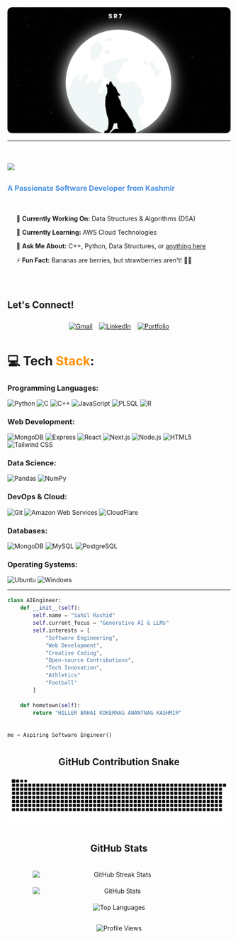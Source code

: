 <!-- Profile Header -->
<img src="wolf.png" alt="wolf" style="border-radius: 10px;"/>
<hr>
<h1>
    <img src="https://readme-typing-svg.herokuapp.com/?font=Righteous&size=35&center=true&vCenter=true&width=500&height=70&duration=2000&lines=Hi+There!+👋;+I'm+Sahil+Rashid!;" />
</h1>

<h3 style="color:#4A90E2; font-weight: bold;">
    A Passionate Software Developer from Kashmir
</h3>
<!-- About Section -->
<div style="display: flex; align-items: center; gap: 20px; padding: 20px;">
    <div>
        <p>🔭 <strong>Currently Working On:</strong> Data Structures & Algorithms (DSA)</p>
        <p>🌱 <strong>Currently Learning:</strong> AWS Cloud Technologies</p>
        <p>💬 <strong>Ask Me About:</strong> C++, Python, Data Structures, or <a href="https://github.com/sahilrashid10/sahilrashid10/issues">anything here</a></p>
        <p>⚡ <strong>Fun Fact:</strong> Bananas are berries, but strawberries aren't! 🍌🍓</p>
    </div>
</div>

<!-- Let's Connect Section -->
<h2  style="margin-top: 40px;">Let's Connect!</h2>

<div style="display: flex; justify-content: center; gap: 15px; padding: 10px;">
    <a href="mailto:srashid_be22@thapar.edu">
        <img src="https://img.shields.io/badge/Gmail-D14836?style=for-the-badge&logo=gmail&logoColor=white" alt="Gmail"/>
    </a>
    <a href="https://linkedin.com/in/sahil-rashid-211304323/" target="_blank">
        <img src="https://img.shields.io/badge/LinkedIn-0077B5?style=for-the-badge&logo=linkedin&logoColor=white" alt="LinkedIn"/>
    </a>
    <a href="https://sahilrashid10.github.io" target="_blank">
        <img src="https://img.shields.io/badge/Portfolio-FF5722?style=for-the-badge&logo=todoist&logoColor=white" alt="Portfolio"/>
    </a>
</div>

<!-- Tech Stack Section -->
<!--<h2 align="center" style="margin-top: 40px;">Tech Stack </h2>

<div style="display: flex; justify-content: center; flex-wrap: wrap; gap: 15px; padding: 20px;">
    <img src="https://skillicons.dev/icons?i=react,bootstrap,mui,html,css,vscode,github,figma,tailwind,git,r" alt="Frontend & Tools"/>
    <img src="https://skillicons.dev/icons?i=nodejs,python,javascript,typescript,express,mongodb,c,mysql" alt="Backend & Languages"/>
</div>
-->
# 💻 Tech <span style="color:#FF9100">Stack</span>:

### **Programming Languages:**
![Python](https://img.shields.io/badge/python-3670A0?style=for-the-badge&logo=python&logoColor=ffdd54) ![C](https://img.shields.io/badge/c-%2300599C.svg?style=for-the-badge&logo=c&logoColor=white) ![C++](https://img.shields.io/badge/c++-%2300599C.svg?style=for-the-badge&logo=c%2B%2B&logoColor=white) ![JavaScript](https://img.shields.io/badge/javascript-%23323330.svg?style=for-the-badge&logo=javascript&logoColor=%23F7DF1E) ![PLSQL](https://img.shields.io/badge/PLSQL-F80000?style=for-the-badge&logo=oracle&logoColor=black) ![R](https://img.shields.io/badge/R-276DC3?style=for-the-badge&logo=r&logoColor=white)

### **Web Development:**
![MongoDB](https://img.shields.io/badge/MongoDB-4EA94B?style=for-the-badge&logo=mongodb&logoColor=white) 
![Express](https://img.shields.io/badge/Express-000000?style=for-the-badge&logo=express&logoColor=white) 
![React](https://img.shields.io/badge/React-20232A?style=for-the-badge&logo=react&logoColor=61DAFB) 
![Next.js](https://img.shields.io/badge/Next.js-000000?style=for-the-badge&logo=next.js&logoColor=white) 
![Node.js](https://img.shields.io/badge/Node.js-339933?style=for-the-badge&logo=nodedotjs&logoColor=white)
![HTML5](https://img.shields.io/badge/HTML5-E34F26?style=for-the-badge&logo=html5&logoColor=white)
![Tailwind CSS](https://img.shields.io/badge/Tailwind_CSS-38B2AC?style=for-the-badge&logo=tailwind-css&logoColor=white)


### **Data Science:**
![Pandas](https://img.shields.io/badge/pandas-150458.svg?style=for-the-badge&logo=pandas&logoColor=white) ![NumPy](https://img.shields.io/badge/numpy-013243.svg?style=for-the-badge&logo=numpy&logoColor=white)

### **DevOps & Cloud:**
![Git](https://img.shields.io/badge/git-%23F05033.svg?style=for-the-badge&logo=git&logoColor=white) ![Amazon Web Services](https://img.shields.io/badge/AWS-FF9900.svg?style=for-the-badge&logo=Amazon_AWS&logoColor=white) ![CloudFlare](https://img.shields.io/badge/Cloudflare-F38020?style=for-the-badge&logo=Cloudflare&logoColor=white)

### **Databases:**
![MongoDB](https://img.shields.io/badge/MongoDB-4EA94B?style=for-the-badge&logo=mongodb&logoColor=white) ![MySQL](https://img.shields.io/badge/MySQL-005C84?style=for-the-badge&logo=mysql&logoColor=white) ![PostgreSQL](https://img.shields.io/badge/PostgreSQL-316192?style=for-the-badge&logo=postgresql&logoColor=white)

### **Operating Systems:**
![Ubuntu](https://img.shields.io/badge/Ubuntu-E95420?style=for-the-badge&logo=ubuntu&logoColor=white) ![Windows](https://img.shields.io/badge/Windows-0078D6?style=for-the-badge&logo=windows&logoColor=white)

---
```python
class AIEngineer:
    def __init__(self):
        self.name = "Sahil Rashid"
        self.current_focus = "Generative AI & LLMs"
        self.interests = [
            "Software Engineering",
            "Web Development",
            "Creative Coding",
            "Open-source Contributions",
            "Tech Innovation",
            "Athletics"
            "Football"
        ]
    
    def hometown(self):
        return "HILLER BAHAI KOKERNAG ANANTNAG KASHMIR" 
    

me = Aspiring Software Engineer()
```

<!-- GitHub Contribution Snake -->
<h2 align="center" style="margin-top: 40px;"> GitHub Contribution Snake </h2>

<div align="center">
    <img src="https://github.com/sahilrashid10/sahilrashid10/blob/output/github-snake-dark.svg" alt="GitHub Contribution Snake"/>
</div>

<!-- GitHub Stats -->
<h2 align="center" style="margin-top: 40px;"> GitHub Stats </h2>

<div align="center" style="display: flex; flex-wrap: wrap; justify-content: center; gap: 20px; padding: 20px;">
    <img width=390 src="https://github-readme-streak-stats-salesp07.vercel.app/?user=sahilrashid10&count_private=true&theme=react&border_radius=10" alt="GitHub Streak Stats"/>
    <img width=390 src="https://github-readme-stats-salesp07.vercel.app/api?username=sahilrashid10&count_private=true&show_icons=true&theme=react&rank_icon=github&border_radius=10" alt="GitHub Stats"/>
</div>

<div align="center">
    <img width=325 src="https://github-readme-stats-salesp07.vercel.app/api/top-langs/?username=sahilrashid10&hide=HTML&langs_count=8&layout=compact&theme=react&border_radius=10&size_weight=0.5&count_weight=0.5&exclude_repo=github-readme-stats" alt="Top Languages"/>
</div>

<!-- Profile Views -->
<div align="center" style="margin-top: 30px;">
    <img src="https://visitor-badge.laobi.icu/badge?page_id=sahilrashid10.sahilrashid10" alt="Profile Views"/>
</div>
